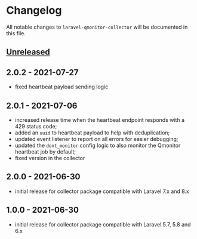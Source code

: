 # Changelog

All notable changes to `laravel-qmonitor-collector` will be documented in this file.

## [Unreleased](https://github.com/qmonitor/laravel-qmonitor-collector/compare/v2.0.2...2.x)

## 2.0.2 - 2021-07-27
- fixed heartbeat payload sending logic

## 2.0.1 - 2021-07-06
- increased release time when the heartbeat endpoint responds with a 429 status code;
- added an `uuid` to heartbeat payload to help with deduplication;
- updated event listener to report on all errors for easier debugging;
- updated the `dont_monitor` config logic to also monitor the Qmonitor heartbeat job by default;
- fixed version in the collector

## 2.0.0 - 2021-06-30

- initial release for collector package compatible with Laravel 7.x and 8.x

## 1.0.0 - 2021-06-30

- initial release for collector package compatible with Laravel 5.7, 5.8 and 6.x
